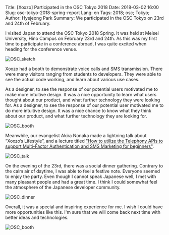 Title: [Xoxzo] Participated in the OSC Tokyo 2018
Date: 2018-03-02 16:00
Slug: osc-tokyo-2018-spring-report
Lang: en
Tags: 2018; osc; Tokyo; 
Author: Hyejeong Park
Summary: We participated in the OSC Tokyo on 23rd and 24th of February.

I visited Japan to attend the OSC Tokyo 2018 Spring. It was held at Meisei University, Hino Campus on February 23rd and 24th. As this was my first time to participate in a conference abroad, I was quite excited when heading for the conference venue.

![OSC_sketch]({filename}/images/osc2018-sketch.jpg)

Xoxzo had a booth to demonstrate voice calls and SMS transmission. There were many visitors ranging from students to developers. They were able to see the actual code working, and learn about various use cases.

As a designer, to see the response of our potential users motivated me to make more intuitive design. It was a nice opportunity to learn what users thought about our product, and what further technology they were looking for. As a designer, to see the response of our potential user motivated me to do more intuitive design. It was a nice chance to know what they think about our product, and what further technology they are looking for.

![OSC_booth]({filename}/images/osc2018-booth2.jpg)

Meanwhile, our evangelist Akira Nonaka made a lightning talk about “Xoxzo’s Lifestyle”, and a lecture titled ["How to utilize the Telephony APIs to support Multi-Factor Authentication and SMS Marketing for beginners"](https://www.slideshare.net/xoxzo/smsapi-89319606).

![OSC_talk]({filename}/images/osc2018-talk.jpg)

On the evening of the 23rd, there was a social dinner gathering. Contrary to the calm air of daytime, I was able to feel a festive note. Everyone seemed to enjoy the party. Even though I cannot speak Japanese well, I met with many pleasant people and had a great time. I think I could somewhat feel the atmosphere of the Japanese developer community.

![OSC_dinner]({filename}/images/osc2018-dinner.jpeg)

Overall, it was a special and inspiring experience for me. I wish I could have more opportunities like this. I'm sure that we will come back next time with better ideas and technologies.

![OSC_booth]({filename}/images/osc2018-booth1.jpg)